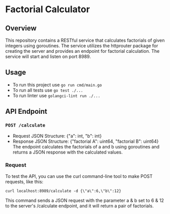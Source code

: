 # Factorial Calculator

## Overview

This repository contains a RESTful service that calculates factorials of given integers using goroutines. 
The service utilizes the httprouter package for creating the server and provides an endpoint for factorial calculation.
The service will start and listen on port 8989.

## Usage

* To run this project use `go run cmd/main.go`
* To run all tests use `go test ./...`
* To run linter use `golangci-lint run ./...`



## API Endpoint

### `POST /calculate`

* Request JSON Structure: {"a": int, "b": int}
* Response JSON Structure: {"factorial A": uint64, "factorial B": uint64}
The endpoint calculates the factorials of a and b using goroutines and returns a JSON response with the calculated values.

### Request

To test the API, you can use the curl command-line tool to make POST requests, like this:

`curl localhost:8989/calculate -d {\"a\":6,\"b\":12}`

This command sends a JSON request with the parameter a & b set to 6 & 12 to the server's /calculate endpoint, and it will return a pair of factorials.
